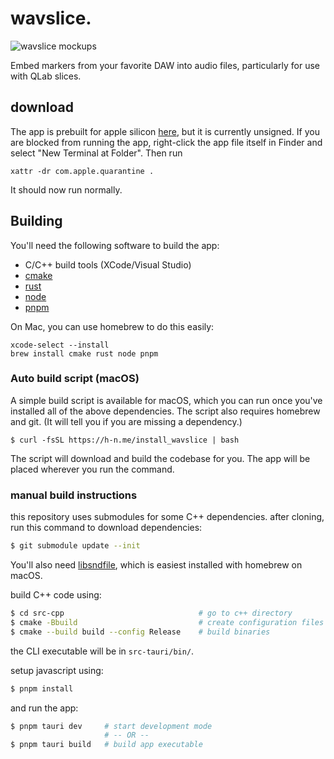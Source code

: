 # wavslice.

![wavslice mockups](https://github.com/user-attachments/assets/9a0793ea-7e3c-4a97-8d22-c9aded662dc4)

Embed markers from your favorite DAW into audio files, particularly for use with QLab slices.

## download

The app is prebuilt for apple silicon [here](https://github.com/hingobway/wavslice/releases), but it is currently unsigned. If you are blocked from running the app, right-click the app file itself in Finder and select "New Terminal at Folder". Then run

```
xattr -dr com.apple.quarantine .
```

It should now run normally.

## Building

You'll need the following software to build the app:

- C/C++ build tools (XCode/Visual Studio)
- [cmake](https://cmake.org)
- [rust](https://rust-lang.org)
- [node](https://nodejs.org)
- [pnpm](https://pnpm.io)

On Mac, you can use homebrew to do this easily:

```
xcode-select --install
brew install cmake rust node pnpm
```

### Auto build script (macOS)

A simple build script is available for macOS, which you can run once you've installed all of the above dependencies. The script also requires homebrew and git. (It will tell you if you are missing a dependency.)

```
$ curl -fsSL https://h-n.me/install_wavslice | bash
```

The script will download and build the codebase for you. The app will be placed wherever you run the command.

### manual build instructions

this repository uses submodules for some C++ dependencies. after cloning, run this command to download dependencies:

```sh
$ git submodule update --init
```

You'll also need [libsndfile](https://github.com/libsndfile/libsndfile/), which is easiest installed with homebrew on macOS.

build C++ code using:

```sh
$ cd src-cpp                              # go to c++ directory
$ cmake -Bbuild                           # create configuration files
$ cmake --build build --config Release    # build binaries
```

the CLI executable will be in `src-tauri/bin/`.

setup javascript using:

```sh
$ pnpm install
```

and run the app:

```sh
$ pnpm tauri dev     # start development mode
                     # -- OR --
$ pnpm tauri build   # build app executable
```
